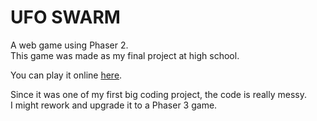 # UFO SWARM
A web game using Phaser 2.  
This game was made as my final project at high school.  

You can play it online [here](https://patrickmargot.github.io/ufo-swarm/).  

Since it was one of my first big coding project, the code is really messy.  
I might rework and upgrade it to a Phaser 3 game.
